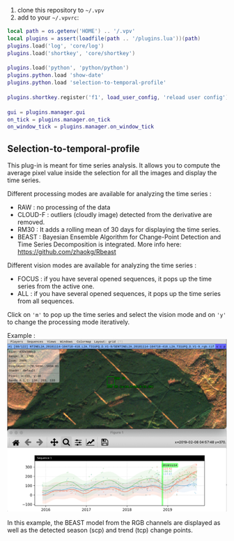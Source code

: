 1. clone this repository to `~/.vpv`
2. add to your `~/.vpvrc`:

```lua
local path = os.getenv('HOME') .. '/.vpv'
local plugins = assert(loadfile(path .. '/plugins.lua'))(path)
plugins.load('log', 'core/log')
plugins.load('shortkey', 'core/shortkey')

plugins.load('python', 'python/python')
plugins.python.load 'show-date'
plugins.python.load 'selection-to-temporal-profile'

plugins.shortkey.register('f1', load_user_config, 'reload user config')

gui = plugins.manager.gui
on_tick = plugins.manager.on_tick
on_window_tick = plugins.manager.on_window_tick
```

## Selection-to-temporal-profile

This plug-in is meant for time series analysis. It allows you to compute the average pixel value inside the selection for all the images and display the time series. 

Different processing modes are available for analyzing the time series : 
 - RAW : no processing of the data
 - CLOUD-F : outliers (cloudly image) detected from the derivative are removed. 
 - RM30 : It adds a rolling mean of 30 days for displaying the time series. 
 - BEAST :  Bayesian Ensemble Algorithm for Change-Point Detection and Time Series Decomposition is integrated. More info here: https://github.com/zhaokg/Rbeast
 
Different vision modes are available for analyzing the time series : 
- FOCUS : if you have several opened sequences, it pops up the time series from the active one. 
- ALL : if you have several opened sequences, it pops up the time series from all sequences.

Click on `'m'` to pop up the time series and select the vision mode and on `'y'` to change the processing mode iteratively. 

Example : 
![ts](/images/ex-s2-timeseries.png)

In this example, the BEAST model from the RGB channels are displayed as well as the detected season (scp) and trend (tcp) change points. 
